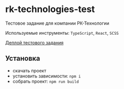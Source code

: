 # rk-technologies-test

Тестовое задание для компании РК-Технологии

Используемые инструменты: ``TypeScript``, ``React``, ``SCSS``

[Деплой тестового задания](https://rk-tech-test-five.vercel.app/)

## Установка

* скачать проект
* установить зависимости: ```npm i```
* собрать проект: ```npm run build```
